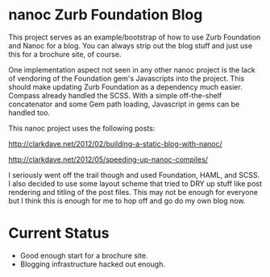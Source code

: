 # nanoc Zurb Foundation Blog

This project serves as an example/bootstrap of how to use Zurb Foundation and
Nanoc for a blog. You can always strip out the blog stuff and just use this for
a brochure site, of course.

One implementation aspect not seen in any other nanoc project is the lack of
vendoring of the Foundation gem's Javascripts into the project. This should
make updating Zurb Foundation as a dependency much easier. Compass already
handled the SCSS. With a simple off-the-shelf concatenator and some Gem path
loading, Javascript in gems can be handled too.

This nanoc project uses the following posts:

http://clarkdave.net/2012/02/building-a-static-blog-with-nanoc/

http://clarkdave.net/2012/05/speeding-up-nanoc-compiles/

I seriously went off the trail though and used Foundation, HAML, and SCSS.
I also decided to use some layout scheme that tried to DRY up stuff like post
rendering and titling of the post files. This may not be enough for everyone
but I think this is enough for me to hop off and go do my own blog now.

# Current Status

* Good enough start for a brochure site.
* Blogging infrastructure hacked out enough.

